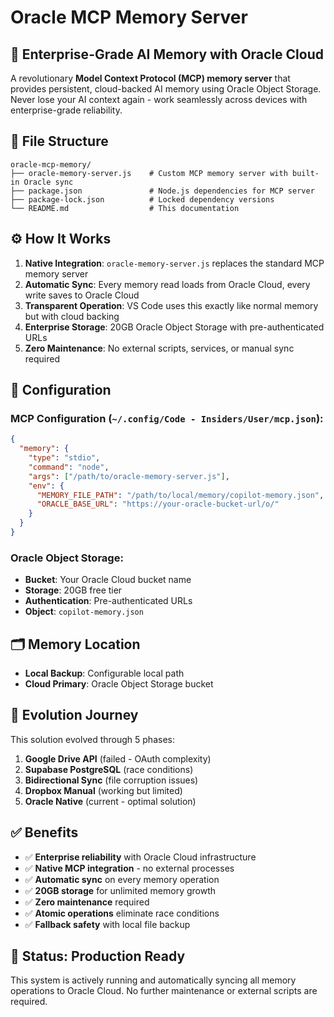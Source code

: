 # Oracle MCP Memory Server

## 🚀 Enterprise-Grade AI Memory with Oracle Cloud

A revolutionary **Model Context Protocol (MCP) memory server** that provides persistent, cloud-backed AI memory using Oracle Object Storage. Never lose your AI context again - work seamlessly across devices with enterprise-grade reliability.

## 📁 File Structure

```
oracle-mcp-memory/
├── oracle-memory-server.js    # Custom MCP memory server with built-in Oracle sync
├── package.json               # Node.js dependencies for MCP server
├── package-lock.json          # Locked dependency versions
└── README.md                  # This documentation
```

## ⚙️ How It Works

1. **Native Integration**: `oracle-memory-server.js` replaces the standard MCP memory server
2. **Automatic Sync**: Every memory read loads from Oracle Cloud, every write saves to Oracle Cloud
3. **Transparent Operation**: VS Code uses this exactly like normal memory but with cloud backing
4. **Enterprise Storage**: 20GB Oracle Object Storage with pre-authenticated URLs
5. **Zero Maintenance**: No external scripts, services, or manual sync required

## 🔧 Configuration

### MCP Configuration (`~/.config/Code - Insiders/User/mcp.json`):
```json
{
  "memory": {
    "type": "stdio", 
    "command": "node",
    "args": ["/path/to/oracle-memory-server.js"],
    "env": {
      "MEMORY_FILE_PATH": "/path/to/local/memory/copilot-memory.json",
      "ORACLE_BASE_URL": "https://your-oracle-bucket-url/o/"
    }
  }
}
```

### Oracle Object Storage:
- **Bucket**: Your Oracle Cloud bucket name
- **Storage**: 20GB free tier
- **Authentication**: Pre-authenticated URLs
- **Object**: `copilot-memory.json`

## 🗂️ Memory Location

- **Local Backup**: Configurable local path
- **Cloud Primary**: Oracle Object Storage bucket

## 🔄 Evolution Journey

This solution evolved through 5 phases:
1. **Google Drive API** (failed - OAuth complexity)
2. **Supabase PostgreSQL** (race conditions) 
3. **Bidirectional Sync** (file corruption issues)
4. **Dropbox Manual** (working but limited)
5. **Oracle Native** (current - optimal solution)

## ✅ Benefits

- ✅ **Enterprise reliability** with Oracle Cloud infrastructure
- ✅ **Native MCP integration** - no external processes
- ✅ **Automatic sync** on every memory operation
- ✅ **20GB storage** for unlimited memory growth
- ✅ **Zero maintenance** required
- ✅ **Atomic operations** eliminate race conditions
- ✅ **Fallback safety** with local file backup

## 🎯 Status: Production Ready

This system is actively running and automatically syncing all memory operations to Oracle Cloud. No further maintenance or external scripts are required.
